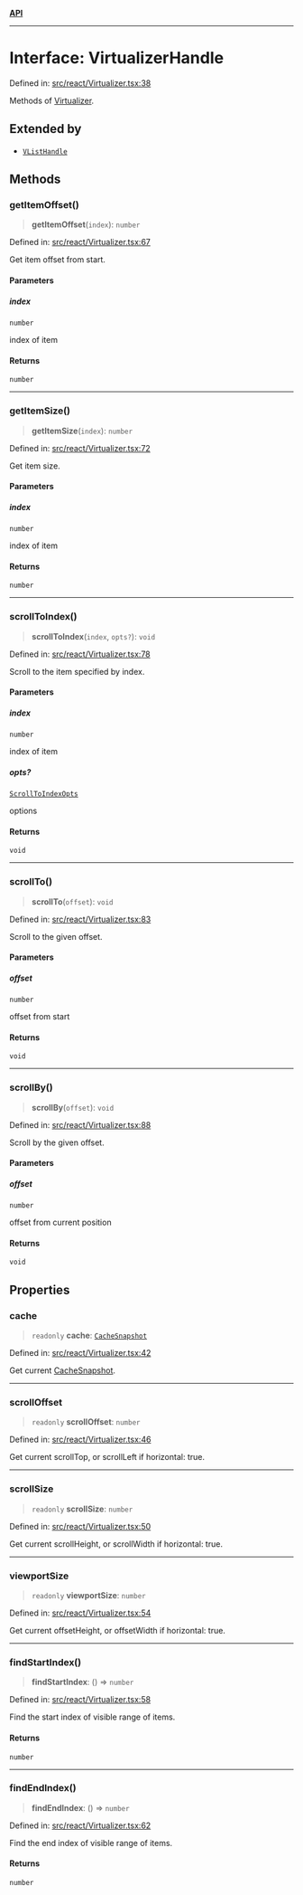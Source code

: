 [**API**](../../API.md)

***

# Interface: VirtualizerHandle

Defined in: [src/react/Virtualizer.tsx:38](https://github.com/inokawa/virtua/blob/c57dcc6eb20a033518f26125d7ede7064cf208b7/src/react/Virtualizer.tsx#L38)

Methods of [Virtualizer](../variables/Virtualizer.md).

## Extended by

- [`VListHandle`](VListHandle.md)

## Methods

### getItemOffset()

> **getItemOffset**(`index`): `number`

Defined in: [src/react/Virtualizer.tsx:67](https://github.com/inokawa/virtua/blob/c57dcc6eb20a033518f26125d7ede7064cf208b7/src/react/Virtualizer.tsx#L67)

Get item offset from start.

#### Parameters

##### index

`number`

index of item

#### Returns

`number`

***

### getItemSize()

> **getItemSize**(`index`): `number`

Defined in: [src/react/Virtualizer.tsx:72](https://github.com/inokawa/virtua/blob/c57dcc6eb20a033518f26125d7ede7064cf208b7/src/react/Virtualizer.tsx#L72)

Get item size.

#### Parameters

##### index

`number`

index of item

#### Returns

`number`

***

### scrollToIndex()

> **scrollToIndex**(`index`, `opts?`): `void`

Defined in: [src/react/Virtualizer.tsx:78](https://github.com/inokawa/virtua/blob/c57dcc6eb20a033518f26125d7ede7064cf208b7/src/react/Virtualizer.tsx#L78)

Scroll to the item specified by index.

#### Parameters

##### index

`number`

index of item

##### opts?

[`ScrollToIndexOpts`](ScrollToIndexOpts.md)

options

#### Returns

`void`

***

### scrollTo()

> **scrollTo**(`offset`): `void`

Defined in: [src/react/Virtualizer.tsx:83](https://github.com/inokawa/virtua/blob/c57dcc6eb20a033518f26125d7ede7064cf208b7/src/react/Virtualizer.tsx#L83)

Scroll to the given offset.

#### Parameters

##### offset

`number`

offset from start

#### Returns

`void`

***

### scrollBy()

> **scrollBy**(`offset`): `void`

Defined in: [src/react/Virtualizer.tsx:88](https://github.com/inokawa/virtua/blob/c57dcc6eb20a033518f26125d7ede7064cf208b7/src/react/Virtualizer.tsx#L88)

Scroll by the given offset.

#### Parameters

##### offset

`number`

offset from current position

#### Returns

`void`

## Properties

### cache

> `readonly` **cache**: [`CacheSnapshot`](CacheSnapshot.md)

Defined in: [src/react/Virtualizer.tsx:42](https://github.com/inokawa/virtua/blob/c57dcc6eb20a033518f26125d7ede7064cf208b7/src/react/Virtualizer.tsx#L42)

Get current [CacheSnapshot](CacheSnapshot.md).

***

### scrollOffset

> `readonly` **scrollOffset**: `number`

Defined in: [src/react/Virtualizer.tsx:46](https://github.com/inokawa/virtua/blob/c57dcc6eb20a033518f26125d7ede7064cf208b7/src/react/Virtualizer.tsx#L46)

Get current scrollTop, or scrollLeft if horizontal: true.

***

### scrollSize

> `readonly` **scrollSize**: `number`

Defined in: [src/react/Virtualizer.tsx:50](https://github.com/inokawa/virtua/blob/c57dcc6eb20a033518f26125d7ede7064cf208b7/src/react/Virtualizer.tsx#L50)

Get current scrollHeight, or scrollWidth if horizontal: true.

***

### viewportSize

> `readonly` **viewportSize**: `number`

Defined in: [src/react/Virtualizer.tsx:54](https://github.com/inokawa/virtua/blob/c57dcc6eb20a033518f26125d7ede7064cf208b7/src/react/Virtualizer.tsx#L54)

Get current offsetHeight, or offsetWidth if horizontal: true.

***

### findStartIndex()

> **findStartIndex**: () => `number`

Defined in: [src/react/Virtualizer.tsx:58](https://github.com/inokawa/virtua/blob/c57dcc6eb20a033518f26125d7ede7064cf208b7/src/react/Virtualizer.tsx#L58)

Find the start index of visible range of items.

#### Returns

`number`

***

### findEndIndex()

> **findEndIndex**: () => `number`

Defined in: [src/react/Virtualizer.tsx:62](https://github.com/inokawa/virtua/blob/c57dcc6eb20a033518f26125d7ede7064cf208b7/src/react/Virtualizer.tsx#L62)

Find the end index of visible range of items.

#### Returns

`number`
